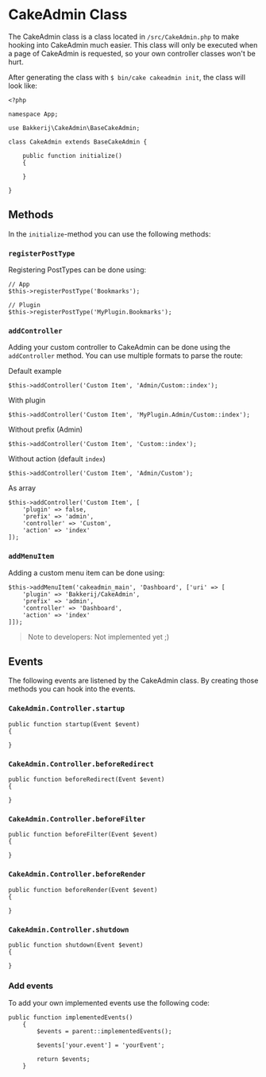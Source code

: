 CakeAdmin Class
===============

The CakeAdmin class is a class located in `/src/CakeAdmin.php` to make hooking into CakeAdmin much easier. This class will only be executed when a page of CakeAdmin is
requested, so your own controller classes won't be hurt.

After generating the class with `$ bin/cake cakeadmin init`, the class will look like:

```
<?php

namespace App;

use Bakkerij\CakeAdmin\BaseCakeAdmin;

class CakeAdmin extends BaseCakeAdmin {

    public function initialize()
    {
        
    }

}
```

## Methods

In the `initialize`-method you can use the following methods:

### `registerPostType`

Registering PostTypes can be done using:

```
// App
$this->registerPostType('Bookmarks');

// Plugin
$this->registerPostType('MyPlugin.Bookmarks');

```

### `addController`

Adding your custom controller to CakeAdmin can be done using the `addController` method. You can use multiple formats to parse the route:

Default example

```
$this->addController('Custom Item', 'Admin/Custom::index');
```

With plugin
 
```
$this->addController('Custom Item', 'MyPlugin.Admin/Custom::index');
```
 
Without prefix (Admin)
```
$this->addController('Custom Item', 'Custom::index');
```

Without action (default `index`)
 
```
$this->addController('Custom Item', 'Admin/Custom');
```

As array

```
$this->addController('Custom Item', [
    'plugin' => false,
    'prefix' => 'admin',
    'controller' => 'Custom',
    'action' => 'index'
]);
```

### `addMenuItem`

Adding a custom menu item can be done using:

```
$this->addMenuItem('cakeadmin_main', 'Dashboard', ['uri' => [
    'plugin' => 'Bakkerij/CakeAdmin',
    'prefix' => 'admin',
    'controller' => 'Dashboard',
    'action' => 'index'
]]);
```

> Note to developers: Not implemented yet ;)

## Events

The following events are listened by the CakeAdmin class. By creating those methods you can hook into the events.

### `CakeAdmin.Controller.startup`

```
public function startup(Event $event)
{
    
}
```

### `CakeAdmin.Controller.beforeRedirect`

```
public function beforeRedirect(Event $event)
{

}
```

### `CakeAdmin.Controller.beforeFilter`

```
public function beforeFilter(Event $event)
{

}
```

### `CakeAdmin.Controller.beforeRender`

```
public function beforeRender(Event $event)
{

}
```

### `CakeAdmin.Controller.shutdown`

```
public function shutdown(Event $event)
{

}
```

### Add events

To add your own implemented events use the following code:

```
public function implementedEvents()
    {
        $events = parent::implementedEvents();

        $events['your.event'] = 'yourEvent';

        return $events;
    }
```